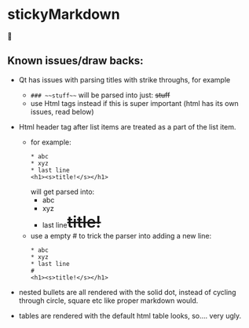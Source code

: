 # stickyMarkdown
 🍯


## Known issues/draw backs:
- Qt has issues with parsing titles with strike throughs, for example
    * `### ~~stuff~~` will be parsed into just:  ~~stuff~~
    * use Html tags instead if this is super important (html has its own issues, read below)

- Html header tag after list items are treated as a part of the list item. 
    + for example:              
        ```
        * abc
        * xyz
        * last line
        <h1><s>title!</s></h1>
        ```
        will get parsed into:
        <ul>
        <li>abc</li>
        <li>xyz</li>
        <li>last line<span style=" font-size:xx-large; font-weight:600; text-decoration: line-through;">title!</span></li>
        </ul>
    + use a empty # to trick the parser into adding a new line:
        ```
        * abc
        * xyz
        * last line
        #
        <h1><s>title!</s></h1>
        ```
- nested bullets are all rendered with the solid dot, instead of cycling through circle, square etc like proper markdown would.
- tables are rendered with the default html table looks, so.... very ugly.